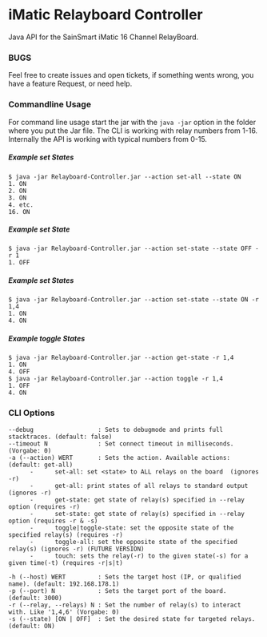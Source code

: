 # iMatic Relayboard Controller
Java API for the SainSmart iMatic 16 Channel RelayBoard.

### BUGS
Feel free to create issues and open tickets, if something wents wrong, you have a feature Request, or need help.

### Commandline Usage
For command line usage start the jar with the `java -jar` option in the folder where you put the Jar file.
The CLI is working with relay numbers from 1-16. Internally the API is working with typical numbers from 0-15.

##### Example set States
```
$ java -jar Relayboard-Controller.jar --action set-all --state ON
1. ON
2. ON
3. ON
4. etc.
16. ON
```
##### Example set State
```
$ java -jar Relayboard-Controller.jar --action set-state --state OFF -r 1
1. OFF  
```
##### Example set States
```
$ java -jar Relayboard-Controller.jar --action set-state --state ON -r 1,4
1. ON  
4. ON
```
##### Example toggle States
```
$ java -jar Relayboard-Controller.jar --action get-state -r 1,4
1. ON  
4. OFF
$ java -jar Relayboard-Controller.jar --action toggle -r 1,4
1. OFF  
4. ON
```

### CLI Options

    --debug                  : Sets to debugmode and prints full stacktraces. (default: false)
    --timeout N              : Set connect timeout in milliseconds. (Vorgabe: 0)
    -a (--action) WERT       : Sets the action. Available actions: (default: get-all)
          -      set-all: set <state> to ALL relays on the board  (ignores -r)
          -      get-all: print states of all relays to standard output (ignores -r)
          -      get-state: get state of relay(s) specified in --relay option (requires -r)
          -      set-state: get state of relay(s) specified in --relay option (requires -r & -s)
          -      toggle|toggle-state: set the opposite state of the specified relay(s) (requires -r)
          -      toggle-all: set the opposite state of the specified relay(s) (ignores -r) (FUTURE VERSION)
          -      touch: sets the relay(-r) to the given state(-s) for a given time(-t) (requires -r|s|t)
                            
    -h (--host) WERT         : Sets the target host (IP, or qualified name). (default: 192.168.178.1)
    -p (--port) N            : Sets the target port of the board. (default: 3000)
    -r (--relay, --relays) N : Set the number of relay(s) to interact with. Like '1,4,6' (Vorgabe: 0)                        
    -s (--state) [ON | OFF]  : Set the desired state for targeted relays. (default: ON)
